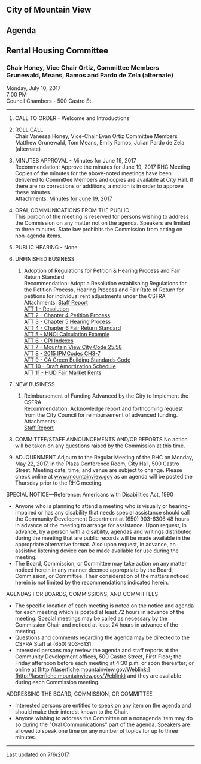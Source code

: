 ## City of Mountain View
## Agenda
## Rental Housing Committee

### Chair Honey, Vice Chair Ortiz, Committee Members Grunewald, Means, Ramos and Pardo de Zela (alternate)

Monday, July 10, 2017  
7:00 PM  
Council Chambers - 500 Castro St.  

***

1. CALL TO ORDER - Welcome and Introductions  

2.  ROLL CALL  
Chair Vanessa Honey, Vice-Chair Evan Ortiz Committee Members Matthew Grunewald, Tom Means, Emily Ramos, Julian Pardo de Zela (alternate)  

3. MINUTES APPROVAL - Minutes for June 19, 2017  
Recommendation: Approve the minutes for June 19, 2017 RHC Meeting  
Copies of the minutes for the above-noted meetings have been delivered to Committee Members and copies are available at City Hall.  If there are no corrections or additions, a motion is in order to approve these minutes.  
Attachments: [Minutes for June 19, 2017](../minutes/06192017)

4. ORAL COMMUNICATIONS FROM THE PUBLIC  
This portion of the meeting is reserved for persons wishing to address the Commission on any matter not on the agenda.  Speakers are limited to three minutes.  State law prohibits the Commission from acting on non-agenda items.

5. PUBLIC HEARING - None

6. UNFINISHED BUSINESS  
    1. Adoption of Regulations for Petition & Hearing Process and Fair Return Standard  
	Recommendation: Adopt a Resolution establishing Regulations for the Petition Process, Hearing Process and Fair Rate of Return for petitions for individual rent adjustments under the CSFRA   
	Attachments: [Staff Report](../memo/015)  
	[ATT 1 - Resolution](../att/016)  
	[ATT 2 - Chapter 4 Petition Process](../att/017)  
	[ATT 3 - Chapter 5 Hearing Process](../att/018)  
	[ATT 4 - Chapter 6 Fair Return Standard](../att/019)  
	[ATT 5 - MNOI Calculation Example](../att/020.pdf)  
	[ATT 6 - CPI Indexes](../att/021.pdf)  
	[ATT 7 - Mountain View City Code 25.58](https://library.municode.com/ca/mountain_view/codes/code_of_ordinances?nodeId=PTIITHCO_CH25NEPR_ARTIIIHOMOMUMIHOINEN_DIV2HOMOMUMIHOIN_S25.58INCR)  
	[ATT 8 - 2015 IPMCodes CH3-7](../att/022.pdf)  
	[ATT 9 - CA Green Building Standards Code](../att/023.pdf)  
	[ATT 10 - Draft Amortization Schedule](../att/014)  
	[ATT 11 - HUD Fair Market Rents](../att/024)  

7.  NEW BUSINESS  
      1. Reimbursement of Funding Advanced by the City to Implement the CSFRA  
	  Recommendation: Acknowledge report and forthcoming request from the City Council for reimbursement of advanced funding.    
	  Attachments:  
	  [Staff Report](../memo/016)   

8. COMMITTEE/STAFF ANNOUNCEMENTS AND/OR REPORTS
No action will be taken on any questions raised by the Commission at this time.  

9. ADJOURNMENT
Adjourn to the Regular Meeting of the RHC on Monday, May 22, 2017, in the Plaza Conference Room, City Hall, 500 Castro Street.  Meeting date, time, and venue are subject to change.  Please check online at www.mountainview.gov as an agenda will be posted the Thursday prior to the RHC meeting.

SPECIAL NOTICE—Reference:  Americans with Disabilities Act, 1990
- Anyone   who   is   planning   to   attend   a   meeting   who   is   visually   or   hearing-impaired   or   has   any   disability   that   needs   special assistance   should   call   the   Community   Development   Department   at   (650)   903-6306 48 hours   in   advance   of   the   meeting   to arrange  for  assistance.    Upon  request,  in  advance,  by  a  person  with  a  disability,  agendas  and  writings  distributed  during  the meeting  that  are  public  records  will  be  made  available  in  the  appropriate  alternative  format.    Also  upon  request,  in  advance, an assistive listening device can be made available for use during the meeting.
- The   Board,   Commission,   or   Committee   may   take   action   on   any   matter   noticed   herein   in   any   manner   deemed   appropriate by   the   Board,   Commission,   or   Committee.      Their   consideration   of   the   matters   noticed   herein   is   not   limited   by   the recommendations indicated herein.

AGENDAS FOR BOARDS, COMMISSIONS, AND COMMITTEES
- The  specific  location  of  each  meeting  is  noted  on  the  notice  and  agenda  for  each  meeting  which  is  posted  at  least  72 hours in  advance  of  the  meeting.    Special  meetings  may  be  called  as  necessary  by  the  Commission  Chair  and  noticed  at  least  24 hours in advance of the meeting.
- Questions and comments regarding the agenda may be directed to the CSFRA Staff at (650) 903-6131.
- Interested   persons   may   review   the   agenda   and   staff   reports   at   the   Community   Development   offices,   500 Castro   Street, First Floor; the Friday afternoon before each meeting at 4:30 p.m. or soon thereafter; or online at [http://laserfiche.mountainview.gov/Weblink;](http://laserfiche.mountainview.gov/Weblink) and they are available during each Commission meeting.

ADDRESSING THE BOARD, COMMISSION, OR COMMITTEE
- Interested persons are entitled to speak on any item on the agenda and should make their interest known to the Chair.
-  Anyone  wishing  to  address  the  Committee  on  a  nonagenda  item  may  do  so  during  the  "Oral  Communications"  part  of  the agenda.  Speakers are allowed to speak one time on any number of topics for up to three minutes.

***
Last updated on 7/6/2017  